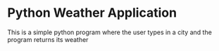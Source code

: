 # Python Weather Application

This is a simple python program where the user types in a city and the program returns its weather
